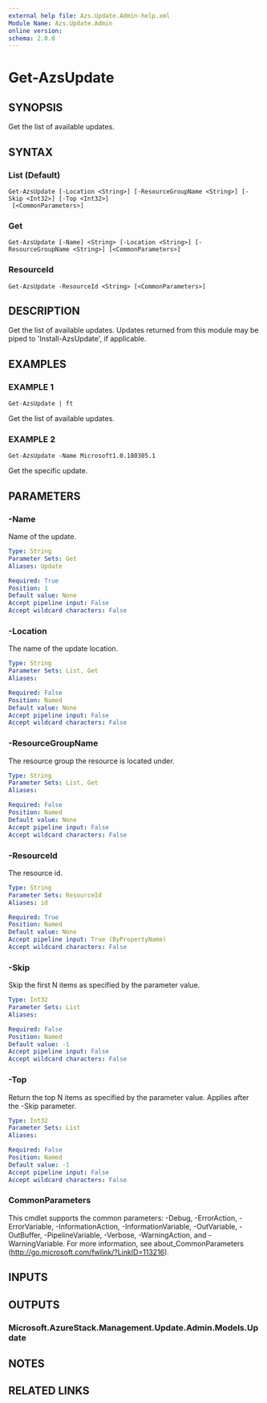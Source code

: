 ```yaml
---
external help file: Azs.Update.Admin-help.xml
Module Name: Azs.Update.Admin
online version:
schema: 2.0.0
---
```


# Get-AzsUpdate

## SYNOPSIS
Get the list of available updates.

## SYNTAX

### List (Default)
```
Get-AzsUpdate [-Location <String>] [-ResourceGroupName <String>] [-Skip <Int32>] [-Top <Int32>]
 [<CommonParameters>]
```

### Get
```
Get-AzsUpdate [-Name] <String> [-Location <String>] [-ResourceGroupName <String>] [<CommonParameters>]
```

### ResourceId
```
Get-AzsUpdate -ResourceId <String> [<CommonParameters>]
```

## DESCRIPTION
Get the list of available updates. 
Updates returned from this module may be piped to 'Install-AzsUpdate', if applicable.

## EXAMPLES

### EXAMPLE 1
```
Get-AzsUpdate | ft
```

Get the list of available updates.

### EXAMPLE 2
```
Get-AzsUpdate -Name Microsoft1.0.180305.1
```

Get the specific update.

## PARAMETERS

### -Name
Name of the update.

```yaml
Type: String
Parameter Sets: Get
Aliases: Update

Required: True
Position: 1
Default value: None
Accept pipeline input: False
Accept wildcard characters: False
```

### -Location
The name of the update location.

```yaml
Type: String
Parameter Sets: List, Get
Aliases:

Required: False
Position: Named
Default value: None
Accept pipeline input: False
Accept wildcard characters: False
```

### -ResourceGroupName
The resource group the resource is located under.

```yaml
Type: String
Parameter Sets: List, Get
Aliases:

Required: False
Position: Named
Default value: None
Accept pipeline input: False
Accept wildcard characters: False
```

### -ResourceId
The resource id.

```yaml
Type: String
Parameter Sets: ResourceId
Aliases: id

Required: True
Position: Named
Default value: None
Accept pipeline input: True (ByPropertyName)
Accept wildcard characters: False
```

### -Skip
Skip the first N items as specified by the parameter value.

```yaml
Type: Int32
Parameter Sets: List
Aliases:

Required: False
Position: Named
Default value: -1
Accept pipeline input: False
Accept wildcard characters: False
```

### -Top
Return the top N items as specified by the parameter value.
Applies after the -Skip parameter.

```yaml
Type: Int32
Parameter Sets: List
Aliases:

Required: False
Position: Named
Default value: -1
Accept pipeline input: False
Accept wildcard characters: False
```

### CommonParameters
This cmdlet supports the common parameters: -Debug, -ErrorAction, -ErrorVariable, -InformationAction, -InformationVariable, -OutVariable, -OutBuffer, -PipelineVariable, -Verbose, -WarningAction, and -WarningVariable. For more information, see about_CommonParameters (<http://go.microsoft.com/fwlink/?LinkID=113216>).

## INPUTS

## OUTPUTS

### Microsoft.AzureStack.Management.Update.Admin.Models.Update

## NOTES

## RELATED LINKS

